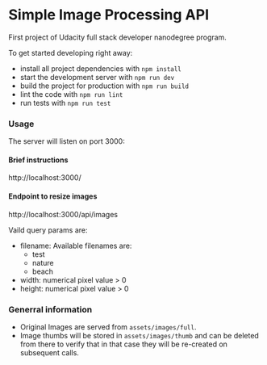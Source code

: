 # Simple Image Processing API
First project of Udacity full stack developer nanodegree program.

To get started developing right away:

* install all project dependencies with `npm install`
* start the development server with `npm run dev`
* build the project for production with `npm run build`
* lint the code with `npm run lint`
* run tests with `npm run test`

### Usage
The server will listen on port 3000:

#### Brief instructions
http://localhost:3000/

#### Endpoint to resize images
http://localhost:3000/api/images

Vaild query params are:
- filename: Available filenames are:
  - test
  - nature
  - beach
- width: numerical pixel value > 0
- height: numerical pixel value > 0

### Generral information
- Original Images are served from `assets/images/full`.
- Image thumbs will be stored in `assets/images/thumb` and can be deleted from
  there to verify that in that case they will be re-created on subsequent calls.
